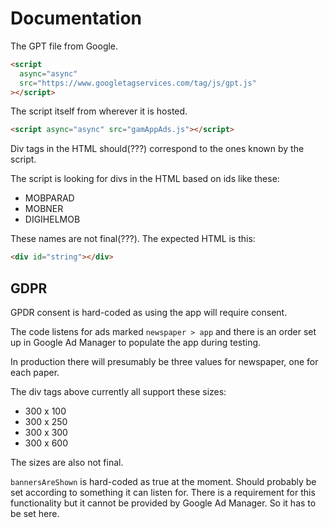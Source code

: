 # Documentation

The GPT file from Google.

```html
<script
  async="async"
  src="https://www.googletagservices.com/tag/js/gpt.js"
></script>
```

The script itself from wherever it is hosted.

```html
<script async="async" src="gamAppAds.js"></script>
```

Div tags in the HTML should(???) correspond to the ones known by the script.

The script is looking for divs in the HTML based on ids like these:

- MOBPARAD
- MOBNER
- DIGIHELMOB

These names are not final(???). The expected HTML is this:

```html
<div id="string"></div>
```

## GDPR

GPDR consent is hard-coded as using the app will require consent.

The code listens for ads marked `newspaper > app` and there is an order set up in Google Ad Manager to populate the app during testing.

In production there will presumably be three values for newspaper, one for each paper.

The div tags above currently all support these sizes:

- 300 x 100
- 300 x 250
- 300 x 300
- 300 x 600

The sizes are also not final.

`bannersAreShown` is hard-coded as true at the moment. Should probably be set according to something it can listen for. There is a requirement for this functionality but it cannot be provided by Google Ad Manager. So it has to be set here.

